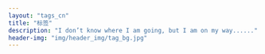 ```yaml
---
layout: "tags_cn"
title: "标签"
description: "I don’t know where I am going, but I am on my way......"
header-img: "img/header_img/tag_bg.jpg"
---
```

